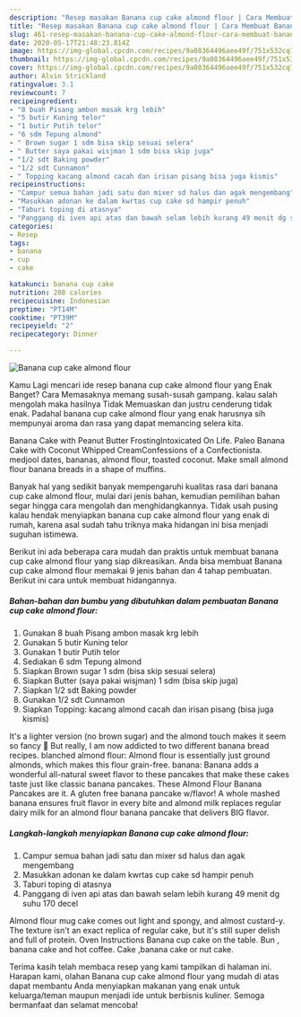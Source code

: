 ```yaml
---
description: "Resep masakan Banana cup cake almond flour | Cara Membuat Banana cup cake almond flour Yang Bisa Manjain Lidah"
title: "Resep masakan Banana cup cake almond flour | Cara Membuat Banana cup cake almond flour Yang Bisa Manjain Lidah"
slug: 461-resep-masakan-banana-cup-cake-almond-flour-cara-membuat-banana-cup-cake-almond-flour-yang-bisa-manjain-lidah
date: 2020-05-17T21:48:23.814Z
image: https://img-global.cpcdn.com/recipes/9a08364496aee49f/751x532cq70/banana-cup-cake-almond-flour-foto-resep-utama.jpg
thumbnail: https://img-global.cpcdn.com/recipes/9a08364496aee49f/751x532cq70/banana-cup-cake-almond-flour-foto-resep-utama.jpg
cover: https://img-global.cpcdn.com/recipes/9a08364496aee49f/751x532cq70/banana-cup-cake-almond-flour-foto-resep-utama.jpg
author: Alvin Strickland
ratingvalue: 3.1
reviewcount: 7
recipeingredient:
- "8 buah Pisang ambon masak krg lebih"
- "5 butir Kuning telor"
- "1 butir Putih telor"
- "6 sdm Tepung almond"
- " Brown sugar 1 sdm bisa skip sesuai selera"
- " Butter saya pakai wisjman 1 sdm bisa skip juga"
- "1/2 sdt Baking powder"
- "1/2 sdt Cunnamon"
- " Topping kacang almond cacah dan irisan pisang bisa juga kismis"
recipeinstructions:
- "Campur semua bahan jadi satu dan mixer sd halus dan agak mengembang"
- "Masukkan adonan ke dalam kwrtas cup cake sd hampir penuh"
- "Taburi toping di atasnya"
- "Panggang di iven api atas dan bawah selam lebih kurang 49 menit dg suhu 170 decel"
categories:
- Resep
tags:
- banana
- cup
- cake

katakunci: banana cup cake 
nutrition: 208 calories
recipecuisine: Indonesian
preptime: "PT14M"
cooktime: "PT39M"
recipeyield: "2"
recipecategory: Dinner

---
```



![Banana cup cake almond flour](https://img-global.cpcdn.com/recipes/9a08364496aee49f/751x532cq70/banana-cup-cake-almond-flour-foto-resep-utama.jpg)

Kamu Lagi mencari ide resep banana cup cake almond flour yang Enak Banget? Cara Memasaknya memang susah-susah gampang. kalau salah mengolah maka hasilnya Tidak Memuaskan dan justru cenderung tidak enak. Padahal banana cup cake almond flour yang enak harusnya sih mempunyai aroma dan rasa yang dapat memancing selera kita.

Banana Cake with Peanut Butter FrostingIntoxicated On Life. Paleo Banana Cake with Coconut Whipped CreamConfessions of a Confectionista. medjool dates, bananas, almond flour, toasted coconut. Make small almond flour banana breads in a shape of muffins.

Banyak hal yang sedikit banyak mempengaruhi kualitas rasa dari banana cup cake almond flour, mulai dari jenis bahan, kemudian pemilihan bahan segar hingga cara mengolah dan menghidangkannya. Tidak usah pusing kalau hendak menyiapkan banana cup cake almond flour yang enak di rumah, karena asal sudah tahu triknya maka hidangan ini bisa menjadi suguhan istimewa.


Berikut ini ada beberapa cara mudah dan praktis untuk membuat banana cup cake almond flour yang siap dikreasikan. Anda bisa membuat Banana cup cake almond flour memakai 9 jenis bahan dan 4 tahap pembuatan. Berikut ini cara untuk membuat hidangannya.

<!--inarticleads1-->

##### Bahan-bahan dan bumbu yang dibutuhkan dalam pembuatan Banana cup cake almond flour:

1. Gunakan 8 buah Pisang ambon masak krg lebih
1. Gunakan 5 butir Kuning telor
1. Gunakan 1 butir Putih telor
1. Sediakan 6 sdm Tepung almond
1. Siapkan  Brown sugar 1 sdm (bisa skip sesuai selera)
1. Siapkan  Butter (saya pakai wisjman) 1 sdm (bisa skip juga)
1. Siapkan 1/2 sdt Baking powder
1. Gunakan 1/2 sdt Cunnamon
1. Siapkan  Topping: kacang almond cacah dan irisan pisang (bisa juga kismis)


It&#39;s a lighter version (no brown sugar) and the almond touch makes it seem so fancy 🙂 But really, I am now addicted to two different banana bread recipes. blanched almond flour: Almond flour is essentially just ground almonds, which makes this flour grain-free. banana: Banana adds a wonderful all-natural sweet flavor to these pancakes that make these cakes taste just like classic banana pancakes. These Almond Flour Banana Pancakes are it. A gluten free banana pancake w/flavor! A whole mashed banana ensures fruit flavor in every bite and almond milk replaces regular dairy milk for an almond flour banana pancake that delivers BIG flavor. 

<!--inarticleads2-->

##### Langkah-langkah menyiapkan Banana cup cake almond flour:

1. Campur semua bahan jadi satu dan mixer sd halus dan agak mengembang
1. Masukkan adonan ke dalam kwrtas cup cake sd hampir penuh
1. Taburi toping di atasnya
1. Panggang di iven api atas dan bawah selam lebih kurang 49 menit dg suhu 170 decel


Almond flour mug cake comes out light and spongy, and almost custard-y. The texture isn&#39;t an exact replica of regular cake, but it&#39;s still super delish and full of protein. Oven Instructions Banana cup cake on the table. Bun , banana cake and hot coffee. Cake ,banana cake or nut cake. 

Terima kasih telah membaca resep yang kami tampilkan di halaman ini. Harapan kami, olahan Banana cup cake almond flour yang mudah di atas dapat membantu Anda menyiapkan makanan yang enak untuk keluarga/teman maupun menjadi ide untuk berbisnis kuliner. Semoga bermanfaat dan selamat mencoba!
